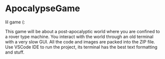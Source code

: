 # ApocalypseGame
lil game (:

This game will be about a post-apocalyptic world where you are confined to a rover type machine. You interact with the world through an old terminal with a very slow GUI.
All the code and images are packed into the ZIP file. Use VSCode IDE to run the project, its terminal has the best text formatting and stuff.
